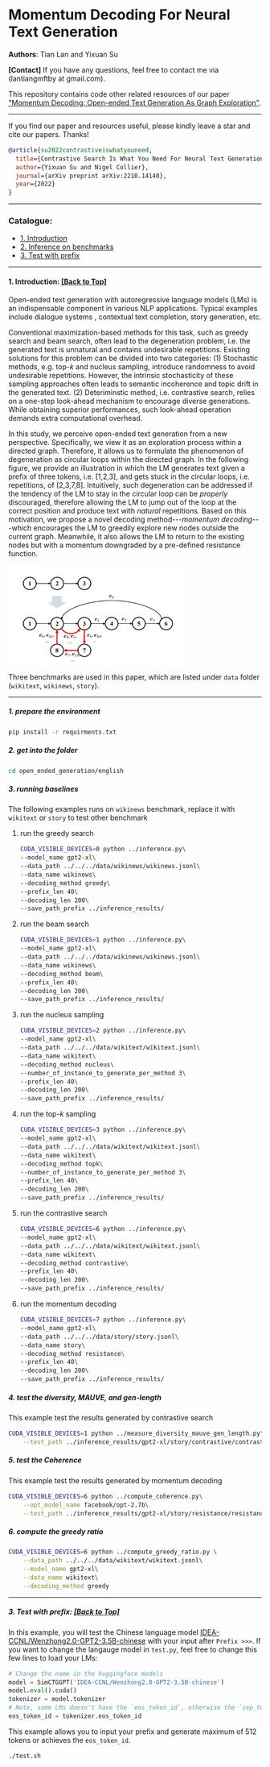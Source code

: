 # Momentum Decoding For Neural Text Generation
**Authors**: Tian Lan and Yixuan Su

**[Contact]** If you have any questions, feel free to contact me via (lantiangmftby at gmail.com).

This repository contains code other related resources of our paper ["Momentum Decoding: Open-ended Text Generation As Graph Exploration"](https://arxiv.org/abs/).

****
If you find our paper and resources useful, please kindly leave a star and cite our papers. Thanks!

```bibtex
@article{su2022contrastiveiswhatyouneed,
  title={Contrastive Search Is What You Need For Neural Text Generation},
  author={Yixuan Su and Nigel Collier},
  journal={arXiv preprint arXiv:2210.14140},
  year={2022}
}
```

****

<span id='all_catelogue'/>

### Catalogue:
* <a href='#introduction'>1. Introduction</a>
* <a href='#inference on benchmarks'>2. Inference on benchmarks</a>
* <a href='#test with prefix'>3. Test with prefix</a>
    
****

<span id='introduction'/>

#### 1. Introduction: <a href='#all_catelogue'>[Back to Top]</a>

Open-ended text generation with autoregressive language models (LMs) is an indispensable component in various NLP applications. Typical examples include dialogue systems , contextual text completion, story generation, etc.

Conventional maximization-based methods for this task, such as greedy search and beam search, often lead to the degeneration problem, i.e. the generated text is unnatural and contains undesirable repetitions.
Existing solutions for this problem can be divided into two categories: 
(1) Stochastic methods, e.g. top-$k$ and nucleus sampling, introduce randomness to avoid undesirable repetitions. However, the intrinsic stochasticity of these sampling approaches often leads to semantic incoherence and topic drift in the generated text.
(2) Deteriminstic method, i.e. contrastive search, relies on a one-step look-ahead mechanism to encourage diverse generations. While obtaining superior performances, such look-ahead operation demands extra computational overhead.

In this study, we perceive open-ended text generation from a new perspective. Specifically, we view it as an exploration process within a directed graph.
Therefore, it allows us to formulate the phenomenon of degeneration as circular loops within the directed graph. In the following figure, we provide an illustration in which the LM generates text given a prefix of three tokens, i.e. [1,2,3], and gets stuck in the circular loops, i.e. repetitions, of [2,3,7,8]. Intuitively, such degeneration can be addressed if the tendency of the LM to stay in the circular loop can be _properly_ discouraged, therefore allowing the LM to jump out of the loop at the correct position and produce text with _natural_ repetitions. Based on this motivation, we propose a novel decoding method---_momentum decoding_---which encourages the LM to greedily explore new nodes outside the current graph. Meanwhile, it also allows the LM to return to the existing nodes but with a momentum downgraded by a pre-defined resistance function. 

<img src="./overview.png" width = "350" height = "200" alt="overview" align=center />

Three benchmarks are used in this paper, which are listed under `data` folder (`wikitext`, `wikinews`, `story`).

****


<span id='inference on benchmarks'/>

##### 1. prepare the environment

```bash
pip install -r requirments.txt
```

##### 2. get into the folder

```bash
cd open_ended_generation/english
```

##### 3. running baselines

The following examples runs on `wikinews` benchmark, replace it with `wikitext` or `story` to test other benchmark

1. run the greedy search

    ```bash
    CUDA_VISIBLE_DEVICES=0 python ../inference.py\
    --model_name gpt2-xl\
    --data_path ../../../data/wikinews/wikinews.jsonl\
    --data_name wikinews\
    --decoding_method greedy\
    --prefix_len 40\
    --decoding_len 200\
    --save_path_prefix ../inference_results/
    ```

2. run the beam search
    ```bash
    CUDA_VISIBLE_DEVICES=1 python ../inference.py\
    --model_name gpt2-xl\
    --data_path ../../../data/wikinews/wikinews.jsonl\
    --data_name wikinews\
    --decoding_method beam\
    --prefix_len 40\
    --decoding_len 200\
    --save_path_prefix ../inference_results/
    ```
  
3. run the nucleus sampling

    ```bash
    CUDA_VISIBLE_DEVICES=2 python ../inference.py\
    --model_name gpt2-xl\
    --data_path ../../../data/wikitext/wikitext.jsonl\
    --data_name wikitext\
    --decoding_method nucleus\
    --number_of_instance_to_generate_per_method 3\
    --prefix_len 40\
    --decoding_len 200\
    --save_path_prefix ../inference_results/
    ```
   
4. run the top-$k$ sampling

    ```bash
    CUDA_VISIBLE_DEVICES=3 python ../inference.py\
    --model_name gpt2-xl\
    --data_path ../../../data/wikitext/wikitext.jsonl\
    --data_name wikitext\
    --decoding_method topk\
    --number_of_instance_to_generate_per_method 3\
    --prefix_len 40\
    --decoding_len 200\
    --save_path_prefix ../inference_results/
    ```
    
5. run the contrastive search

    ```bash
    CUDA_VISIBLE_DEVICES=6 python ../inference.py\
    --model_name gpt2-xl\
    --data_path ../../../data/wikitext/wikitext.jsonl\
    --data_name wikitext\
    --decoding_method contrastive\
    --prefix_len 40\
    --decoding_len 200\
    --save_path_prefix ../inference_results/
    ```
    
6. run the momentum decoding

    ```bash
    CUDA_VISIBLE_DEVICES=7 python ../inference.py\
    --model_name gpt2-xl\
    --data_path ../../../data/story/story.jsonl\
    --data_name story\
    --decoding_method resistance\
    --prefix_len 40\
    --decoding_len 200\
    --save_path_prefix ../inference_results/
    ```
    
    
##### 4. test the diversity, MAUVE, and gen-length

This example test the results generated by contrastive search
```bash
CUDA_VISIBLE_DEVICES=1 python ../measure_diversity_mauve_gen_length.py\
    --test_path ../inference_results/gpt2-xl/story/contrastive/contrastive_result.json
```


##### 5. test the Coherence
This example test the results generated by momentum decoding
```bash
CUDA_VISIBLE_DEVICES=6 python ../compute_coherence.py\
    --opt_model_name facebook/opt-2.7b\
    --test_path ../inference_results/gpt2-xl/story/resistance/resistance_result.json
```


##### 6. compute the greedy ratio

```bash
CUDA_VISIBLE_DEVICES=6 python ../compute_greedy_ratio.py \
    --data_path ../../../data/wikitext/wikitext.jsonl\
    --model_name gpt2-xl\
    --data_name wikitext\
    --decoding_method greedy
```

****

<span id='test with prefix'/>

##### 3. Test with prefix: <a href='#all_catelogue'>[Back to Top]</a>

In this example, you will test the Chinese language model [IDEA-CCNL/Wenzhong2.0-GPT2-3.5B-chinese](https://huggingface.co/IDEA-CCNL/Wenzhong2.0-GPT2-3.5B-chinese) with your input after `Prefix >>>`.
If you want to change the langauge model in `test.py`, feel free to change this few lines to load your LMs:

```python
# Change the name in the huggingface models
model = SimCTGGPT('IDEA-CCNL/Wenzhong2.0-GPT2-3.5B-chinese')
model.eval().cuda()
tokenizer = model.tokenizer
# Note, some LMs doesn't have the `eos_token_id`, otherwise the `sep_token_id`
eos_token_id = tokenizer.eos_token_id
```

This example allows you to input your prefix and generate maximum of 512 tokens or achieves the `eos_token_id`.

```bash
./test.sh
```
